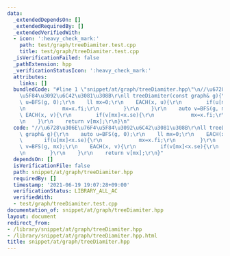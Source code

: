 ```yaml
---
data:
  _extendedDependsOn: []
  _extendedRequiredBy: []
  _extendedVerifiedWith:
  - icon: ':heavy_check_mark:'
    path: test/graph/treeDiamiter.test.cpp
    title: test/graph/treeDiamiter.test.cpp
  _isVerificationFailed: false
  _pathExtension: hpp
  _verificationStatusIcon: ':heavy_check_mark:'
  attributes:
    links: []
  bundledCode: "#line 1 \"snippet/at/graph/treeDiamiter.hpp\"\n//\u6728\u306E\u76F4\
    \u5F84\u3092\u6C42\u3081\u308B\r\nll treeDiamiter(const graph& g){\r\n    auto\
    \ u=BFS(g, 0);\r\n    ll mx=0;\r\n    EACH(x, u){\r\n        if(u[mx]<x.se){\r\
    \n            mx=x.fi;\r\n        }\r\n    }\r\n    auto v=BFS(g, mx);\r\n   \
    \ EACH(x, v){\r\n        if(v[mx]<x.se){\r\n            mx=x.fi;\r\n        }\r\
    \n    }\r\n    return v[mx];\r\n}\n"
  code: "//\u6728\u306E\u76F4\u5F84\u3092\u6C42\u3081\u308B\r\nll treeDiamiter(const\
    \ graph& g){\r\n    auto u=BFS(g, 0);\r\n    ll mx=0;\r\n    EACH(x, u){\r\n \
    \       if(u[mx]<x.se){\r\n            mx=x.fi;\r\n        }\r\n    }\r\n    auto\
    \ v=BFS(g, mx);\r\n    EACH(x, v){\r\n        if(v[mx]<x.se){\r\n            mx=x.fi;\r\
    \n        }\r\n    }\r\n    return v[mx];\r\n}"
  dependsOn: []
  isVerificationFile: false
  path: snippet/at/graph/treeDiamiter.hpp
  requiredBy: []
  timestamp: '2021-06-19 19:07:28+09:00'
  verificationStatus: LIBRARY_ALL_AC
  verifiedWith:
  - test/graph/treeDiamiter.test.cpp
documentation_of: snippet/at/graph/treeDiamiter.hpp
layout: document
redirect_from:
- /library/snippet/at/graph/treeDiamiter.hpp
- /library/snippet/at/graph/treeDiamiter.hpp.html
title: snippet/at/graph/treeDiamiter.hpp
---
```

